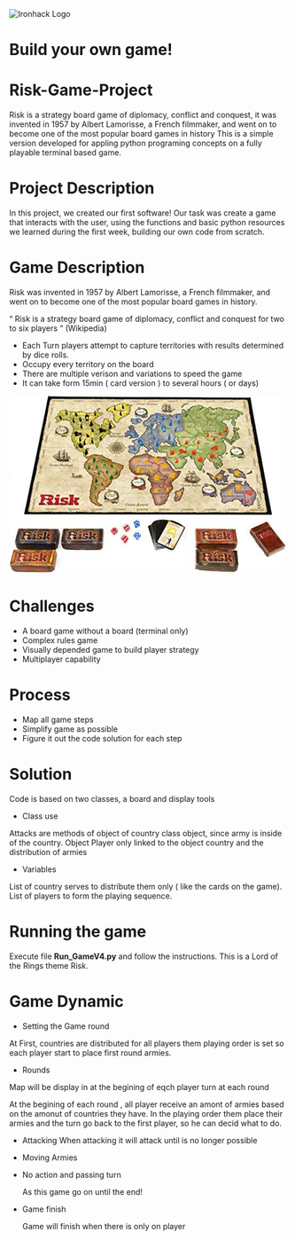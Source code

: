 <img src="https://bit.ly/2VnXWr2" alt="Ironhack Logo" width="100"/>

# Build your own game!

# Risk-Game-Project
Risk is a strategy board game of diplomacy, conflict and conquest, it was invented in 1957 by Albert Lamorisse, a French filmmaker, and went on to become one of the most popular board games in history  This is a simple version developed for appling python programing concepts on a fully playable terminal based game.
# Project Description
In this project, we created our first software! Our task was create a game that interacts with the user, using the functions and basic python resources we learned during the first week, building our own code from scratch.
# Game Description
Risk was invented in 1957 by Albert Lamorisse, a French filmmaker, and went on to become one of the most popular board games in history.

“ Risk is a strategy board game of diplomacy, conflict and conquest for two to six players “  (Wikipedia)

* Each Turn players attempt to capture territories with results determined by dice rolls. 
* Occupy every territory on the board
* There are multiple verison and variations to speed the game
* It can take form 15min ( card version ) to  several hours ( or days)

<img src="./image/risk_board.jpg" alt="Risk Board" width="500"/>

# Challenges

* A board game without a board (terminal only)
* Complex rules game
* Visually depended game to build player strategy
* Multiplayer capability

# Process

* Map all game steps 
* Simplify game as possible
* Figure it out the code solution for each step

# Solution
Code is based on two classes, a board and display tools

  * Class use

  Attacks are methods of object of country class object, since army is inside of the country.
  Object Player only linked to the object country and the distribution of armies
  
  * Variables

  List of country serves to distribute them only ( like the cards on the game).
  List of players to form the playing sequence.
  
# Running the game

Execute file **Run_GameV4.py**  and follow the instructions. This is a Lord of the Rings theme Risk.

# Game Dynamic

* Setting the Game round

At First, countries are distributed for all players them playing order is set so each player start to place first round armies.

* Rounds

Map will be display in at the begining of eqch player turn at each round

At the begining of each round , all player receive an amont of armies based on the amonut of countries they have. In the playing order them place their armies and the turn go back to the first player, so he can decid what to do.

  * Attacking
When attacking it will attack until is no longer possible

  * Moving Armies
  
  * No action and passing turn

     As this game go on until the end!

* Game finish

     Game will finish when there is only on player



